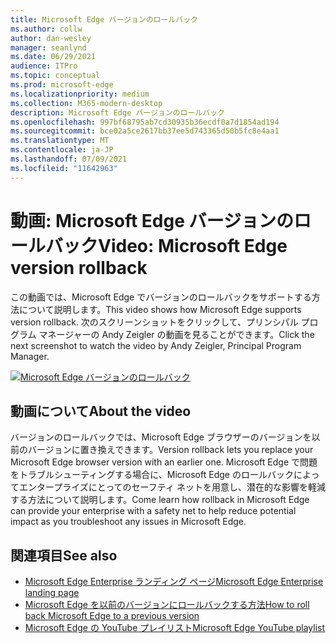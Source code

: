 ```yaml
---
title: Microsoft Edge バージョンのロールバック
ms.author: collw
author: dan-wesley
manager: seanlynd
ms.date: 06/29/2021
audience: ITPro
ms.topic: conceptual
ms.prod: microsoft-edge
ms.localizationpriority: medium
ms.collection: M365-modern-desktop
description: Microsoft Edge バージョンのロールバック
ms.openlocfilehash: 997bf68795ab7cd30935b36ecdf0a7d1854ad194
ms.sourcegitcommit: bce02a5ce2617bb37ee5d743365d50b5fc8e4aa1
ms.translationtype: MT
ms.contentlocale: ja-JP
ms.lasthandoff: 07/09/2021
ms.locfileid: "11642963"
---
```

# <a name="video-microsoft-edge-version-rollback"></a><span data-ttu-id="efbc8-103">動画: Microsoft Edge バージョンのロールバック</span><span class="sxs-lookup"><span data-stu-id="efbc8-103">Video: Microsoft Edge version rollback</span></span>

<span data-ttu-id="efbc8-104">この動画では、Microsoft Edge でバージョンのロールバックをサポートする方法について説明します。</span><span class="sxs-lookup"><span data-stu-id="efbc8-104">This video shows how Microsoft Edge supports version rollback.</span></span> <span data-ttu-id="efbc8-105">次のスクリーンショットをクリックして、プリンシパル プログラム マネージャーの Andy Zeigler の動画を見ることができます。</span><span class="sxs-lookup"><span data-stu-id="efbc8-105">Click the next screenshot to watch the video by Andy Zeigler, Principal Program Manager.</span></span>

[![Microsoft Edge バージョンのロールバック](media/microsoft-edge-video-version-rollback/0.png)](http://www.youtube.com/watch?v=pXhXHvKUa_c "Microsoft Edge version rollback")

## <a name="about-the-video"></a><span data-ttu-id="efbc8-107">動画について</span><span class="sxs-lookup"><span data-stu-id="efbc8-107">About the video</span></span>

<span data-ttu-id="efbc8-108">バージョンのロールバックでは、Microsoft Edge ブラウザーのバージョンを以前のバージョンに置き換えできます。</span><span class="sxs-lookup"><span data-stu-id="efbc8-108">Version rollback lets you replace your Microsoft Edge browser version with an earlier one.</span></span> <span data-ttu-id="efbc8-109">Microsoft Edge で問題をトラブルシューティングする場合に、Microsoft Edge のロールバックによってエンタープライズにとってのセーフティ ネットを用意し、潜在的な影響を軽減する方法について説明します。</span><span class="sxs-lookup"><span data-stu-id="efbc8-109">Come learn how rollback in Microsoft Edge can provide your enterprise with a safety net to help reduce potential impact as you troubleshoot any issues in Microsoft Edge.</span></span>

## <a name="see-also"></a><span data-ttu-id="efbc8-110">関連項目</span><span class="sxs-lookup"><span data-stu-id="efbc8-110">See also</span></span>

- [<span data-ttu-id="efbc8-111">Microsoft Edge Enterprise ランディング ページ</span><span class="sxs-lookup"><span data-stu-id="efbc8-111">Microsoft Edge Enterprise landing page</span></span>](https://aka.ms/EdgeEnterprise)
- [<span data-ttu-id="efbc8-112">Microsoft Edge を以前のバージョンにロールバックする方法</span><span class="sxs-lookup"><span data-stu-id="efbc8-112">How to roll back Microsoft Edge to a previous version</span></span>](edge-learnmore-rollback.md)
- [<span data-ttu-id="efbc8-113">Microsoft Edge の YouTube プレイリスト</span><span class="sxs-lookup"><span data-stu-id="efbc8-113">Microsoft Edge YouTube playlist</span></span>](https://www.youtube.com/playlist?list=PLXtHYVsvn_b-uXh1tMeYpT-0iD8tD3tFy)

